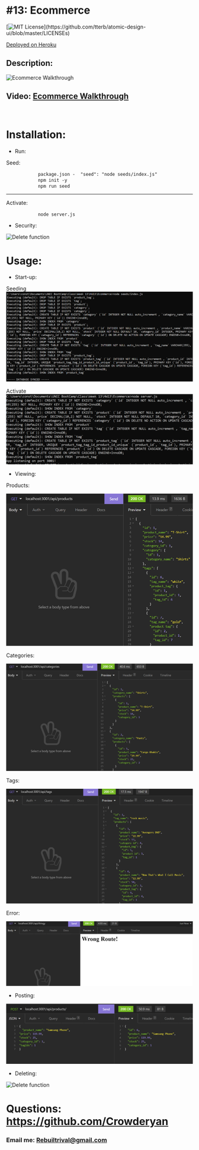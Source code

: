 # #13: Ecommerce

[![MIT License](https://img.shields.io/apm/l/atomic-design-ui.svg?)](https://github.com/tterb/atomic-design-ui/blob/master/LICENSEs)

<a href="https://git.heroku.com/ecommerce-rr.git">Deployed on Heroku</a>

## Description:

![Ecommerce Walkthrough](./images/HW13_Ecommerce.gif)

## Video: [Ecommerce Walkthrough](https://drive.google.com/file/d/1nQaiwCUmKnQTlzKvn8LG1vGFD_T5sT7I/view?usp=sharing)

<br>

# Installation:

- Run:

Seed:

                package.json -  "seed": "node seeds/index.js"
                npm init -y
                npm run seed

---

Activate:

                node server.js

- Security:

![Delete function](./images/secure.png)

# Usage:

- Start-up:

Seeding
![Start](./images/seeding.png)

Activate
![Start](./images/listening.png)

- Viewing:

Products:

![View Products](./images/products.png)

Categories:

![View Categories](./images/categories.png)

Tags:

![View Tags](./images/tags.png)

Error:

![View Error](./images/error.png)

- Posting:

![Post function](./images/post-products.png)

- Deleting:

![Delete function](./images/delete.png)

# Questions: https://github.com/Crowderyan

### Email me: <a href="mailto:Rebuiltrival@gmail.com" hspace="20">Rebuiltrival@gmail.com</a>
